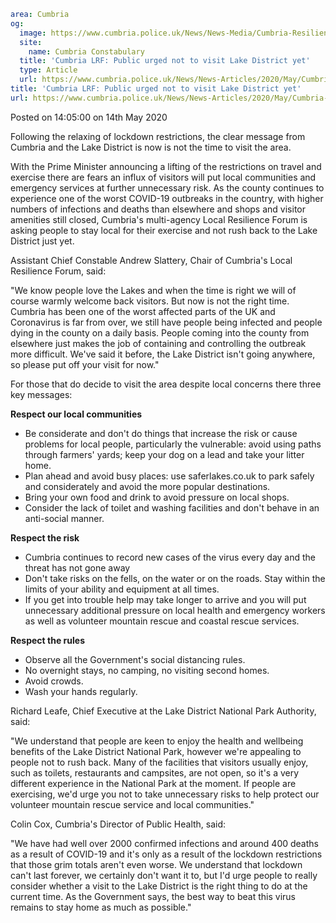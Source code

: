 ```yaml
area: Cumbria
og:
  image: https://www.cumbria.police.uk/News/News-Media/Cumbria-Resilience-01-Cropped-380x240.jpg
  site:
    name: Cumbria Constabulary
  title: 'Cumbria LRF: Public urged not to visit Lake District yet'
  type: Article
  url: https://www.cumbria.police.uk/News/News-Articles/2020/May/Cumbria-LRF-Public-urged-not-to-visit-Lake-District-yet.aspx
title: 'Cumbria LRF: Public urged not to visit Lake District yet'
url: https://www.cumbria.police.uk/News/News-Articles/2020/May/Cumbria-LRF-Public-urged-not-to-visit-Lake-District-yet.aspx
```

Posted on 14:05:00 on 14th May 2020

Following the relaxing of lockdown restrictions, the clear message from Cumbria and the Lake District is now is not the time to visit the area.

With the Prime Minister announcing a lifting of the restrictions on travel and exercise there are fears an influx of visitors will put local communities and emergency services at further unnecessary risk. As the county continues to experience one of the worst COVID-19 outbreaks in the country, with higher numbers of infections and deaths than elsewhere and shops and visitor amenities still closed, Cumbria's multi-agency Local Resilience Forum is asking people to stay local for their exercise and not rush back to the Lake District just yet.

Assistant Chief Constable Andrew Slattery, Chair of Cumbria's Local Resilience Forum, said:

"We know people love the Lakes and when the time is right we will of course warmly welcome back visitors. But now is not the right time. Cumbria has been one of the worst affected parts of the UK and Coronavirus is far from over, we still have people being infected and people dying in the county on a daily basis. People coming into the county from elsewhere just makes the job of containing and controlling the outbreak more difficult. We've said it before, the Lake District isn't going anywhere, so please put off your visit for now."

For those that do decide to visit the area despite local concerns there three key messages:

**Respect our local communities**

 * Be considerate and don't do things that increase the risk or cause problems for local people, particularly the vulnerable: avoid using paths through farmers' yards; keep your dog on a lead and take your litter home.
 * Plan ahead and avoid busy places: use saferlakes.co.uk to park safely and considerately and avoid the more popular destinations.
 * Bring your own food and drink to avoid pressure on local shops.
 * Consider the lack of toilet and washing facilities and don't behave in an anti-social manner.

**Respect the risk**

 * Cumbria continues to record new cases of the virus every day and the threat has not gone away
 * Don't take risks on the fells, on the water or on the roads. Stay within the limits of your ability and equipment at all times.
 * If you get into trouble help may take longer to arrive and you will put unnecessary additional pressure on local health and emergency workers as well as volunteer mountain rescue and coastal rescue services.

**Respect the rules**

 * Observe all the Government's social distancing rules.
 * No overnight stays, no camping, no visiting second homes.
 * Avoid crowds.
 * Wash your hands regularly.

Richard Leafe, Chief Executive at the Lake District National Park Authority, said:

"We understand that people are keen to enjoy the health and wellbeing benefits of the Lake District National Park, however we're appealing to people not to rush back. Many of the facilities that visitors usually enjoy, such as toilets, restaurants and campsites, are not open, so it's a very different experience in the National Park at the moment. If people are exercising, we'd urge you not to take unnecessary risks to help protect our volunteer mountain rescue service and local communities."

Colin Cox, Cumbria's Director of Public Health, said:

"We have had well over 2000 confirmed infections and around 400 deaths as a result of COVID-19 and it's only as a result of the lockdown restrictions that those grim totals aren't even worse. We understand that lockdown can't last forever, we certainly don't want it to, but I'd urge people to really consider whether a visit to the Lake District is the right thing to do at the current time. As the Government says, the best way to beat this virus remains to stay home as much as possible."
